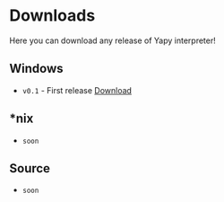 # Downloads

Here you can download any release of Yapy interpreter!  

## Windows
* `v0.1` - First release [Download](http://tekk.ml/yapy01.zip "Download")

## *nix
* `soon`

## Source
* `soon`
